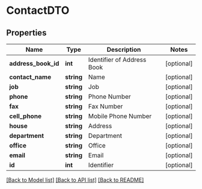 # ContactDTO

## Properties
Name | Type | Description | Notes
------------ | ------------- | ------------- | -------------
**address_book_id** | **int** | Identifier of Address Book | [optional] 
**contact_name** | **string** | Name | [optional] 
**job** | **string** | Job | [optional] 
**phone** | **string** | Phone Number | [optional] 
**fax** | **string** | Fax Number | [optional] 
**cell_phone** | **string** | Mobile Phone Number | [optional] 
**house** | **string** | Address | [optional] 
**department** | **string** | Department | [optional] 
**office** | **string** | Office | [optional] 
**email** | **string** | Email | [optional] 
**id** | **int** | Identifier | [optional] 

[[Back to Model list]](../README.md#documentation-for-models) [[Back to API list]](../README.md#documentation-for-api-endpoints) [[Back to README]](../README.md)


